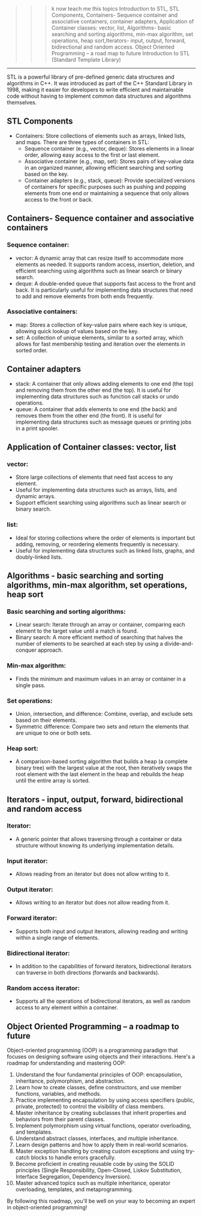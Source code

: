 >>> k now teach me this topics Introduction to STL, STL Components, Containers- Sequence container and associative containers, container adapters, Application of Container classes: vector, list, Algorithms- basic searching and sorting algorithms, min-max algorithm, set operations, heap sort,Iterators- input, output, forward, bidirectional and random access. Object Oriented Programming – a road map to future
>>> Introduction to STL (Standard Template Library)
-----------------------------------------------------

STL is a powerful library of pre-defined generic data structures and algorithms in C++. It was introduced as part of the C++ Standard Library in 1998, making it easier for developers 
to write efficient and maintainable code without having to implement common data structures and algorithms themselves.

STL Components
--------------

* Containers: Store collections of elements such as arrays, linked lists, and maps. There are three types of containers in STL:
	+ Sequence container (e.g., vector, deque): Stores elements in a linear order, allowing easy access to the first or last element.
	+ Associative container (e.g., map, set): Stores pairs of key-value data in an organized manner, allowing efficient searching and sorting based on the key.
	+ Container adapters (e.g., stack, queue): Provide specialized versions of containers for specific purposes such as pushing and popping elements from one end or maintaining a sequence 
that only allows access to the front or back.

Containers- Sequence container and associative containers
----------------------------------------------------------
### Sequence container:
* vector: A dynamic array that can resize itself to accommodate more elements as needed. It supports random access, insertion, deletion, and efficient searching using algorithms such 
as linear search or binary search.
* deque: A double-ended queue that supports fast access to the front and back. It is particularly useful for implementing data structures that need to add and remove elements from both 
ends frequently.

### Associative containers:
* map: Stores a collection of key-value pairs where each key is unique, allowing quick lookup of values based on the key.
* set: A collection of unique elements, similar to a sorted array, which allows for fast membership testing and iteration over the elements in sorted order.

Container adapters
------------------

* stack: A container that only allows adding elements to one end (the top) and removing them from the other end (the top). It is useful for implementing data structures such as 
function call stacks or undo operations.
* queue: A container that adds elements to one end (the back) and removes them from the other end (the front). It is useful for implementing data structures such as message queues or 
printing jobs in a print spooler.

Application of Container classes: vector, list
---------------------------------------------
### vector:
* Store large collections of elements that need fast access to any element.
* Useful for implementing data structures such as arrays, lists, and dynamic arrays.
* Support efficient searching using algorithms such as linear search or binary search.

### list:
* Ideal for storing collections where the order of elements is important but adding, removing, or reordering elements frequently is necessary.
* Useful for implementing data structures such as linked lists, graphs, and doubly-linked lists.

Algorithms - basic searching and sorting algorithms, min-max algorithm, set operations, heap sort
------------------------------------------------------------------------------------------------
### Basic searching and sorting algorithms:
* Linear search: Iterate through an array or container, comparing each element to the target value until a match is found.
* Binary search: A more efficient method of searching that halves the number of elements to be searched at each step by using a divide-and-conquer approach.

### Min-max algorithm:
* Finds the minimum and maximum values in an array or container in a single pass.

### Set operations:
* Union, intersection, and difference: Combine, overlap, and exclude sets based on their elements.
* Symmetric difference: Compare two sets and return the elements that are unique to one or both sets.

### Heap sort:
* A comparison-based sorting algorithm that builds a heap (a complete binary tree) with the largest value at the root, then iteratively swaps the root element with the last element in 
the heap and rebuilds the heap until the entire array is sorted.

Iterators - input, output, forward, bidirectional and random access
-----------------------------------------------------------------
### Iterator:
* A generic pointer that allows traversing through a container or data structure without knowing its underlying implementation details.

### Input iterator:
* Allows reading from an iterator but does not allow writing to it.

### Output iterator:
* Allows writing to an iterator but does not allow reading from it.

### Forward iterator:
* Supports both input and output iterators, allowing reading and writing within a single range of elements.

### Bidirectional iterator:
* In addition to the capabilities of forward iterators, bidirectional iterators can traverse in both directions (forwards and backwards).

### Random access iterator:
* Supports all the operations of bidirectional iterators, as well as random access to any element within a container.

Object Oriented Programming – a roadmap to future
-------------------------------------------------

Object-oriented programming (OOP) is a programming paradigm that focuses on designing software using objects and their interactions. Here's a roadmap for understanding and mastering 
OOP:

1. Understand the four fundamental principles of OOP: encapsulation, inheritance, polymorphism, and abstraction.
2. Learn how to create classes, define constructors, and use member functions, variables, and methods.
3. Practice implementing encapsulation by using access specifiers (public, private, protected) to control the visibility of class members.
4. Master inheritance by creating subclasses that inherit properties and behaviors from their parent classes.
5. Implement polymorphism using virtual functions, operator overloading, and templates.
6. Understand abstract classes, interfaces, and multiple inheritance.
7. Learn design patterns and how to apply them in real-world scenarios.
8. Master exception handling by creating custom exceptions and using try-catch blocks to handle errors gracefully.
9. Become proficient in creating reusable code by using the SOLID principles (Single Responsibility, Open-Closed, Liskov Substitution, Interface Segregation, Dependency Inversion).
10. Master advanced topics such as multiple inheritance, operator overloading, templates, and metaprogramming.

By following this roadmap, you'll be well on your way to becoming an expert in object-oriented programming!